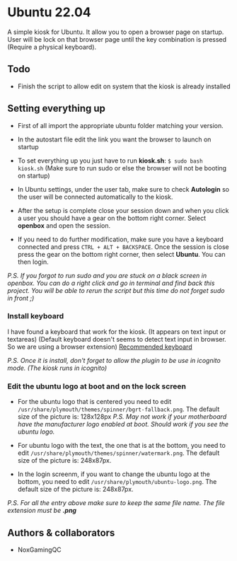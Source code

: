 # Ubuntu 22.04

A simple kiosk for Ubuntu. It allow you to open a browser page on startup. User will be lock on that browser page until the key combination is pressed (Require a physical keyboard).

## Todo

- Finish the script to allow edit on system that the kiosk is already installed

## Setting everything up

- First of all import the appropriate ubuntu folder matching your version.

- In the autostart file edit the link you want the browser to launch on startup

- To set everything up you just have to run **kiosk.sh**: `$ sudo bash kiosk.sh` (Make sure to run sudo or else the browser will not be booting on startup)

- In Ubuntu settings, under the user tab, make sure to check **Autologin** so the user will be connected automatically to the kiosk.

- After the setup is complete close your session down and when you click a user you should have a gear on the bottom right corner. Select **openbox** and open the session.

- If you need to do further modification, make sure you have a keyboard connected and press `CTRL + ALT + BACKSPACE`. Once the session is close press the gear on the bottom right corner, then select **Ubuntu**. You can then login.

_P.S. If you forgot to run sudo and you are stuck on a black screen in openbox. You can do a right click and go in terminal and find back this project. You will be able to rerun the script but this time do not forget sudo in front ;)_

### Install keyboard

I have found a keyboard that work for the kiosk. (It appears on text input or textareas) (Default keyboard doesn't seems to detect text input in browser. So we are using a browser extension) [Recommended keyboard](https://chrome.google.com/webstore/detail/virtual-keyboard/pflmllfnnabikmfkkaddkoolinlfninn)

_P.S. Once it is install, don't forget to allow the plugin to be use in icognito mode. (The kiosk runs in icognito)_

### Edit the ubuntu logo at boot and on the lock screen

- For the ubuntu logo that is centered you need to edit `/usr/share/plymouth/themes/spinner/bgrt-fallback.png`. The default size of the picture is: 128x128px
  _P.S. May not work if your motherboard have the manufacturer logo enabled at boot. Should work if you see the ubuntu logo._

- For ubuntu logo with the text, the one that is at the bottom, you need to edit `/usr/share/plymouth/themes/spinner/watermark.png`. The default size of the picture is: 248x87px.

- In the login screenm, if you want to change the ubuntu logo at the bottom, you need to edit `/usr/share/plymouth/ubuntu-logo.png`. The default size of the picture is: 248x87px.

_P.S. For all the entry above make sure to keep the same file name. The file extension must be **.png**_

## Authors & collaborators

- NoxGamingQC
